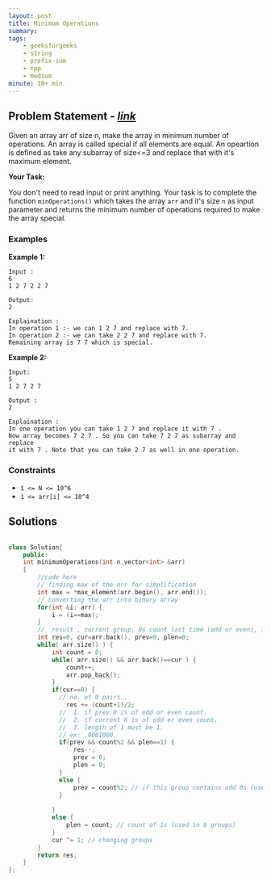 ```yaml
---
layout: post
title: Minimum Operations                       
summary:
tags:
    - geeksforgeeks
    - string
    - prefix-sum
    - cpp
    - medium
minute: 10+ min
---
```


## Problem Statement - [*link*](https://practice.geeksforgeeks.org/contest/gfg-weekly-coding-contest-86/problems/)  

Given an array arr of size n, make the array in minimum number of operations.
An array is called special if all elements are equal.
An opeartion is defined as take any subarray of size<=3 and replace that with it's maximum element.


**Your Task:** 

You don't need to read input or print anything. Your task is to complete the function `minOperations()` which takes the array `arr` and it's size `n` as input parameter and returns the minimum number of operations required to make the array special.

### Examples

**Example 1:**   
```
Input :
6
1 2 7 2 2 7

Output:
2

Explaination :
In operation 1 :- we can 1 2 7 and replace with 7.
In operation 2 :- we can take 2 2 7 and replace with 7.
Remaining array is 7 7 which is special.
```

**Example 2:**   
```
Input:
5
1 2 7 2 7

Output :
2

Explaination :
In one operation you can take 1 2 7 and replace it with 7 .
Now array becomes 7 2 7 . So you can take 7 2 7 as subarray and replace 
it with 7 . Note that you can take 2 7 as well in one operation.
```

### Constraints

+ `1 <= N <= 10^6`
+ `1 <= arr[i] <= 10^4`


## Solutions

```cpp

class Solution{
	public:
	int minimumOperations(int n,vector<int> &arr)
	{
		//code here
        // finding max of the arr for simplification 		
		int max = *max_element(arr.begin(), arr.end());
        // converting the arr into binary array	
		for(int &i: arr) {
		    i = (i==max);
		}
        //  result , current group, 0s count last time (odd or even), 1s count 		
		int res=0, cur=arr.back(), prev=0, plen=0;
		while( arr.size() ) {
		    int count = 0;
		    while( arr.size() && arr.back()==cur ) {
		        count++;
		        arr.pop_back();
		    }
		    if(cur==0) {
		      // no. of 0 pairs..  
		        res += (count+1)/2;
		      //  1. if prev 0 is of odd or even count.
		      //  2. if current 0 is of odd or even count.
		      //  3. length of 1 must be 1.
		      // ex: .0001000.
		      if(prev && count%2 && plen==1) {
		          res--;
		          prev = 0;
		          plen = 0;
		      }
		      else {
		          prev = count%2; // if this group contains odd 0s (useful in future operations)
		      }
		        
		    }
		    else {
		        plen = count; // count of 1s (used in 0 groups)
		    }
		    cur ^= 1; // changing groups
		}
		return res;
	}
};

```

